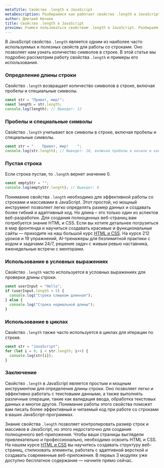 ```yaml
---
metaTitle: Свойство .length в JavaScript
metaDescription: Разбираемся как работает свойство .length в JavaScript
author: Дмитрий Нечаев
title: Свойство .length в JavaScript
preview: Учимся пользоваться свойством .length в JavaScript. Разбираем примеры использования
---
```


В JavaScript свойство `.length` является одним из наиболее часто используемых и полезных свойств для работы со строками. Оно позволяет нам узнать количество символов в строке. В этой статье мы подробно рассмотрим работу свойства `.length` и примеры его использования.

### Определение длины строки

Свойство `.length` возвращает количество символов в строке, включая пробелы и специальные символы.

```jsx
const str = "Привет, мир!";
const length = str.length;
console.log(length); // Выведет: 12

```

### Пробелы и специальные символы

Свойство `.length` учитывает все символы в строке, включая пробелы и специальные символы.

```jsx
const str = "    Привет, мир!    ";
console.log(str.length); // Выведет: 18, включая пробелы в начале и конце строки

```

### Пустая строка

Если строка пустая, то `.length` вернет значение 0.

```jsx
const emptyStr = "";
console.log(emptyStr.length); // Выведет: 0

```

Понимание свойства `.length` необходимо для эффективной работы со строками и массивами в JavaScript. Этот простой, но мощный инструмент позволяет легко определять размер данных и создавать более гибкий и адаптивный код. Но длина – это только один из аспектов веб-разработки. Для создания полноценных веб-страниц вам потребуется знание HTML и CSS. Если вы хотите детальнее погрузиться в мир фронтенда и научиться создавать красивые и функциональные сайты — приходите на наш большой курс [HTML и CSS](https://purpleschool.ru/course/html-css?utm_source=knowledgebase&utm_medium=text&utm_campaign=svoystvo-length-v-javascript). На курсе 212 уроков и 19 упражнений, AI-тренажеры для безлимитной практики с кодом и задачами 24/7, решение задач с живым ревью наставника, еженедельные встречи с менторами.

### Использование в условных выражениях

Свойство `.length` часто используется в условных выражениях для проверки длины строки.

```jsx
const userInput = "Hello";
if (userInput.length > 5) {
  console.log("Строка слишком длинная");
} else {
  console.log("Строка нормальной длины");
}

```

### Использование в циклах

Свойство `.length` также часто используется в циклах для итерации по строке.

```jsx
const str = "JavaScript";
for (let i = 0; i < str.length; i++) {
  console.log(str[i]);
}

```

### Заключение

Свойство `.length` в JavaScript является простым и мощным инструментом для определения длины строки. Оно позволяет легко и эффективно работать с текстовыми данными, а также выполнять различные операции, такие как валидация ввода, обработка текстовых данных и многое другое. Понимание работы этого свойства поможет вам писать более эффективный и читаемый код при работе со строками в ваших JavaScript-программах.

Знание свойства `.length` позволяет контролировать размер строк и массивов в JavaScript, но этого недостаточно для создания полноценного веб-приложения. Чтобы ваши страницы выглядели привлекательно и профессионально, необходимо освоить HTML и CSS. На нашем курсе [HTML и CSS](https://purpleschool.ru/course/html-css?utm_source=knowledgebase&utm_medium=text&utm_campaign=svoystvo-length-v-javascript) вы научитесь создавать структуру веб-страниц, стилизовать элементы, работать с адаптивной версткой и создавать современные веб-приложения. В первых 3 модулях уже доступно бесплатное содержание — начните прямо сейчас.
